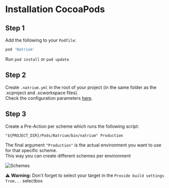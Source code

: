 
# Installation CocoaPods

## Step 1

Add the following to your `Podfile`:

```ruby
pod 'Natrium'
```

Run `pod install` or `pod update`

## Step 2

Create `.natrium.yml` in the root of your project (in the same folder as the .xcproject and .xcworkspace files).    
Check the configuration parameters [here](CONFIGURATION.md).

## Step 3

Create a Pre-Action per scheme which runs the following script:

```shell
"${PROJECT_DIR}/Pods/Natrium/bin/natrium" Production
```

The final argument `"Production"` is the actual environment you want to use for that specific scheme.<br>
This way you can create different schemes per environment

![Schemes](Assets/xcode_scheme_cocoapods.png)

⚠️ **Warning:** Don't forget to select your target in the `Provide build settings from...` selectbox

